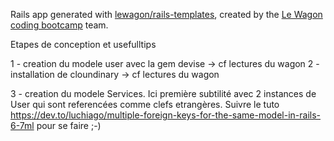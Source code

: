 Rails app generated with [lewagon/rails-templates](https://github.com/lewagon/rails-templates), created by the [Le Wagon coding bootcamp](https://www.lewagon.com) team.


Etapes de conception et usefulltips 

1 - creation du modele user avec la gem devise -> cf lectures du wagon
2 - installation de cloundinary -> cf lectures du wagon

3 - creation du modele Services.
  Ici première subtilité avec 2 instances de User qui sont referencées comme clefs etrangères.
  Suivre le tuto https://dev.to/luchiago/multiple-foreign-keys-for-the-same-model-in-rails-6-7ml pour se faire ;-)
  
